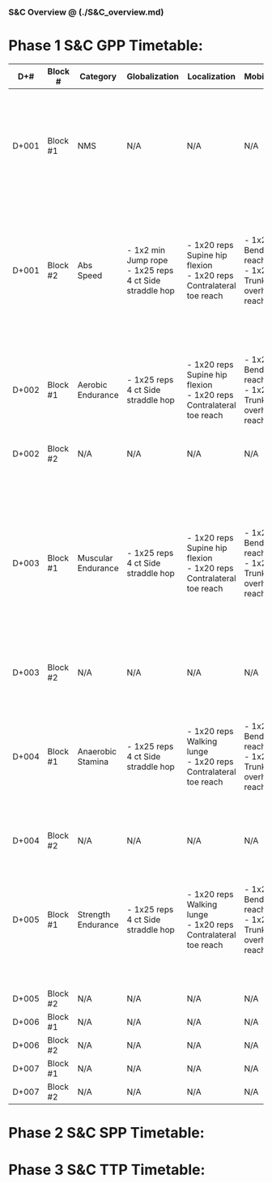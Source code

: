 ### S&C Overview @ (./S&C_overview.md)

# Phase 1 S&C GPP Timetable:

| D+# | Block #  | Category                  | Globalization | Localization | Mobilization | Activation | Realization                                                                                                                                       | Cessation |
|-------|----------|----------------------------|---------------|--------------|--------------|------------|--------------------------------------------------------------------------------------------------------------------------------------------------|-----------|
| D+001 | Block #1 | NMS | N/A | N/A | N/A | N/A | - 4x20 reps Suspension sys plank tap w/ 30 sec rec <br> - 4x8 reps 1-Leg whips w/ 30 sec rec <br> - 3x6 reps 1-Leg squat w/ medial rotation w/ 30 sec rec | N/A |
| D+001 | Block #2 | Abs Speed | - 1x2 min Jump rope <br> - 1x25 reps 4 ct Side straddle hop | - 1x20 reps Supine hip flexion <br> - 1x20 reps Contralateral toe reach <br> | - 1x20 reps Bend w/ reach <br> - 1x20 Trunk overhead reach | - 2x25m High-knee alt march w/ active platarflexion <br> - 2x25m High-knee kick-through <br> - 2x25m Low-hop leg extension | - 2x25m Sprint w/ 1 min rec | - 1x60 reps Calf raise <br> - 1x20 reps Seated hip rotation <br> - 1x2 min walk |
| D+002 | Block #1 | Aerobic Endurance | - 1x25 reps 4 ct Side straddle hop | - 1x20 reps Supine hip flexion <br> - 1x20 reps Contralateral toe reach <br> | - 1x20 reps Bend w/ reach <br> - 1x20 Trunk overhead reach | <br> - 3x25m High knees <br> - 3x25m Skips | - 1x30 min Zone 2 run @ 75% HRmax | - 1x60 reps Calf raise <br> - 1x20 reps Seated hip rotation <br> - 1x2 min walk |
| D+002 | Block #2 | N/A | N/A | N/A | N/A | N/A | N/A | N/A |
| D+003 | Block #1 | Muscular Endurance | - 1x25 reps 4 ct Side straddle hop <br> | - 1x20 reps Supine hip flexion <br> - 1x20 reps Contralateral toe reach <br> | - 1x20 reps Bend w/ reach <br> - 1x20 Trunk overhead reach | <br> - 3x25 reps Push ups w/ 30 sec rec <br> - 3x25m Bear crawl w/ 30 sec rec | - 3x25m Rope climb w/ 30 sec rec <br> - 3x25 reps Metronome push ups w/ 30 sec rec <br> - 3x25 reps Squats w/ 30 sec rec <br> - 3x25 reps bw hamstring curl w/ 30 sec rec <br> - 3x25 reps Supine bicycle <br> - 2x25 sec Bent-leg raise w/ 25 sec rec | - 1x60 reps Calf raise <br> - 1x20 reps Seated hip rotation <br> - 1x2 min walk |
| D+003 | Block #2 | N/A | N/A | N/A | N/A | N/A | N/A | N/A |
| D+004 | Block #1 | Anaerobic Stamina | - 1x25 reps 4 ct Side straddle hop <br> | - 1x20 reps Walking lunge <br> - 1x20 reps Contralateral toe reach <br> | - 1x20 reps Bend w/ reach <br> - 1x20 Trunk overhead reach | <br> - 3x25m Acceleration sprint w/ 30 sec rec <br> - 3x10m Shuttle run w/ 30 sec rec | - 6x30 sec run @ 90% HRmax/30 sec walk w/ 90 sec rec <br> - 3x25 reps Battle rope slams w/ 30 sec rec <br> - 3x25 reps Sledgehammer strikes w/ 30 sec rec @ RPE 6, 4 RIR | - 1x60 reps Calf raise <br> - 1x20 reps Seated hip rotation <br> - 1x2 min walk |
| D+004 | Block #2 | N/A | N/A | N/A | N/A | N/A | N/A | N/A |
| D+005 | Block #1 | Strength Endurance | - 1x25 reps 4 ct Side straddle hop <br> | - 1x20 reps Walking lunge <br> - 1x20 reps Contralateral toe reach <br> | - 1x20 reps Bend w/ reach <br> - 1x20 Trunk overhead reach | <br> - 3x25m Sandbag shoulder carry w/ 30 sec rec @ RPE 5, 5 RIR <br> - 3x10 reps Stair overhead carry w/ 30 sec rec @ RPE 5, 5 RIR | - 1x4.025 km LBE march @ 75% HRmax <br> - 3x25m Farmer's walk w/ 60 sec rec @ RPE 7, 3 RIR <br> - 3x25m Sandbag carry w/ 60 sec rec @ RPE 7, 3 RIR | - 1x60 reps Calf raise <br> - 1x20 reps Seated hip rotation <br> - 1x2 min walk |
| D+005 | Block #2 | N/A | N/A | N/A | N/A | N/A | N/A | N/A |
| D+006 | Block #1 | N/A | N/A | N/A | N/A | N/A | N/A | N/A |
| D+006 | Block #2 | N/A | N/A | N/A | N/A | N/A | N/A | N/A |
| D+007 | Block #1 | N/A | N/A | N/A | N/A | N/A | N/A | N/A |
| D+007 | Block #2 | N/A | N/A | N/A | N/A | N/A | N/A | N/A |

# Phase 2 S&C SPP Timetable:


# Phase 3 S&C TTP Timetable:


